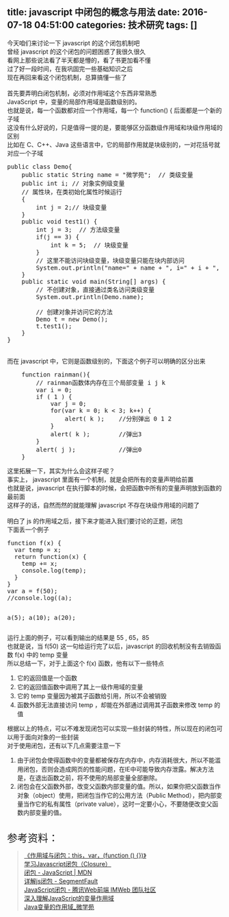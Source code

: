 title: javascript 中闭包的概念与用法
date: 2016-07-18 04:51:00
categories: 技术研究
tags: []
---
今天咱们来讨论一下 javascript 的这个闭包机制吧<br />
曾经 javascript 的这个闭包的问题困惑了我很久很久<br />
看网上那些说法看了半天都是懵的，看了书更加看不懂<br />
过了好一段时间，在我巩固完一些基础知识之后<br />
现在再回来看这个闭包机制，总算搞懂一些了<br />
<br />
首先要弄明白闭包机制，必须对作用域这个东西非常熟悉<br />
JavaScript 中，变量的局部作用域是函数级别的。<!--more--><br />
也就是说，每一个函数都对应一个作用域，每一个 function() { 后面都是一个新的子域<br />
这没有什么好说的，只是值得一提的是，要能够区分函数级作用域和块级作用域的区别<br />
比如在 C、C++、Java 这些语言中，它的局部作用就是块级别的，一对花括号就对应一个子域<br />
<pre class="brush:java; toolbar:false;">public class Demo{
    public static String name = "微学苑";  // 类级变量
    public int i; // 对象实例级变量
    // 属性块，在类初始化属性时候运行
    {
        int j = 2;// 块级变量
    }
    public void test1() {
        int j = 3;  // 方法级变量
        if(j == 3) {
            int k = 5;  // 块级变量
        }
        // 这里不能访问块级变量，块级变量只能在块内部访问
        System.out.println("name=" + name + ", i=" + i + ", j=" + j);
    }
    public static void main(String[] args) {
        // 不创建对象，直接通过类名访问类级变量
        System.out.println(Demo.name);
       
        // 创建对象并访问它的方法
        Demo t = new Demo();
        t.test1();
    }
}</pre>
<br />
而在 javascript 中，它则是函数级别的，下面这个例子可以明确的区分出来<br />
<pre class="brush:js; toolbar:false;">    function rainman(){
        // rainman函数体内存在三个局部变量 i j k
        var i = 0;
        if ( 1 ) {
            var j = 0;
            for(var k = 0; k &lt; 3; k++) {
                alert( k );    //分别弹出 0 1 2
            }
            alert( k );        //弹出3
        }
        alert( j );            //弹出0
    }</pre>
这里拓展一下，其实为什么会这样子呢？<br />
事实上， javascript 里面有一个机制，就是会把所有的变量声明给前置<br />
也就是说，javascript 在执行脚本的时候，会把函数中所有的变量声明放到函数的最前面<br />
这样子的话，自然而然的就能理解 javascript 不存在块级作用域的问题了<br />
<br />
明白了 js 的作用域之后，接下来才能进入我们要讨论的正题，闭包<br />
下面丢一个例子<br />
<pre class="brush:js; toolbar:false;">function f(x) {
  var temp = x;
  return function(x) {
    temp += x;
    console.log(temp);
  }
}
var a = f(50);
//console.log((a);

a(5);
a(10);
a(20);
</pre>
运行上面的例子，可以看到输出的结果是 55 , 65，85<br />
也就是说，当 f(50) 这一句给运行完了以后，javascript 的回收机制没有去销毁函数 f(x) 中的 temp 变量<br />
所以总结一下，对于上面这个 f(x) 函数，他有以下一些特点<br />
<ol>
	<li>
		<span style="line-height:1.5;">它的返回值是一个函数</span> 
	</li>
	<li>
		<span style="line-height:1.5;">它的返回值函数中调用了其上一级作用域的变量</span> 
	</li>
	<li>
		<span style="line-height:1.5;">它的 temp 变量因为被其子函数给引用，所以不会被销毁</span> 
	</li>
	<li>
		<span style="line-height:1.5;">函数外部无法直接访问 temp ，却能在外部通过调用其子函数来修改 temp 的值</span> 
	</li>
</ol>
根据以上的特点，可以不难发现闭包可以实现一些封装的特性，所以现在的闭包可以用于面向对象的一些封装<br />
对于使用闭包，还有以下几点需要注意一下<br />
<ol>
	<li>
		<span style="line-height:1.5;"></span><span style="line-height:1.5;">由于闭包会使得函数中的变量都被保存在内存中，内存消耗很大，所以不能滥用闭包，否则会造成网页的性能问题，在IE中可能导致内存泄露。解决方法是，在退出函数之前，将不使用的局部变量全部删除。</span> 
	</li>
	<li>
		<span style="line-height:1.5;">闭包会在父函数外部，改变父函数内部变量的值。所以，如果你把父函数当作对象（object）使用，把闭包当作它的公用方法（Public Method），把内部变量当作它的私有属性（private value），这时一定要小心，不要随便改变父函数内部变量的值。</span><span style="line-height:1.5;"></span> 
	</li>
</ol>
<br />
<span style="font-size:24px;">参考资料：</span><br />
<blockquote>
	<a href="https://github.com/alsotang/node-lessons/tree/master/lesson11" target="_blank">《作用域与闭包：this，var，(function () {})》<br />
</a><a href="http://www.ruanyifeng.com/blog/2009/08/learning_javascript_closures.html">学习Javascript闭包（Closure）<br />
</a><a href="https://developer.mozilla.org/cn/docs/Web/JavaScript/Closures">闭包 - JavaScript | MDN<br />
</a><a href="https://segmentfault.com/a/1190000000652891">详解js闭包 - SegmentFault<br />
</a><a href="http://imweb.io/topic/566567e4d91952db73b41f5d">JavaScript闭包 - 腾讯Web前端 IMWeb 团队社区<br />
</a><a href="http://www.cnblogs.com/rainman/archive/2009/04/28/1445687.html">深入理解JavaScript的变量作用域<br />
</a><a href="http://www.weixueyuan.net/view/5986.html">Java变量的作用域_微学苑</a> 
</blockquote>